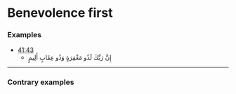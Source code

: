 # Benevolence first

### Examples

- [41:43](http://quran.com/41/43)
  - إِنَّ رَبَّكَ لَذُو مَغْفِرَةٍ وَذُو عِقَابٍ أَلِيمٍ
---

### Contrary examples
